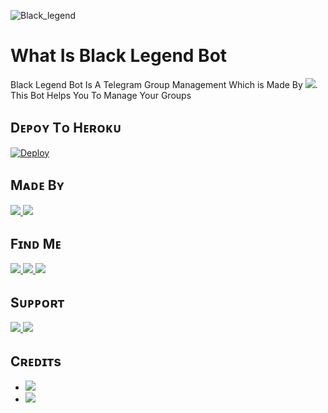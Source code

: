 ![Black_legend](https://telegra.ph/file/c6c0e74543b8605ddd650.jpg)

# What Is Black Legend Bot

Black Legend Bot Is A Telegram Group Management Which is Made By <img src="https://img.shields.io/badge/@-Alain_champion-blueviolet" />. This Bot Helps You To Manage Your Groups

## Dᴇᴘᴏʏ Tᴏ Hᴇʀᴏᴋᴜ

[![Deploy](https://img.shields.io/badge/Deploy%20To-Heroku-blueviolet)](https://heroku.com/deploy?template=https://github.com/infotechbro/black_legend)

## Mᴀᴅᴇ Bʏ

<a href="https://t.me/Alain_Champion"> <img src="https://img.shields.io/badge/This%20Bot%20Was-Made%20By%20My-orange" /> <img src="https://img.shields.io/badge/Bestest-Master-ff69b4" /> </a>

## Fɪɴᴅ Mᴇ

<a href="https://t.me/black_legend_bot"> <img src="https://img.shields.io/badge/You%20Can%20Find%20Me-On%20Telegram-blueviolet" /> <img src="https://img.shields.io/badge/:----------green" />  <img src="https://img.shields.io/badge/Black-Legend%20Bot-blue" /> </a>

## Sᴜᴘᴘᴏʀᴛ

<a href="https://t.me/black_legend_support"> <img src="https://img.shields.io/badge/Join-Our-green" /> <img src="https://img.shields.io/badge/Support-Group-critical" /> </a>

## Cʀᴇᴅɪᴛs

  * <a href="https://t.me/Alain_Champion"> <img src="https://img.shields.io/badge/%40-Alain__Champion-blue" />
  * <a href="https://t.me/PhantomRedXd"> <img src="https://img.shields.io/badge/%40-PhantomRedXd-red" />
